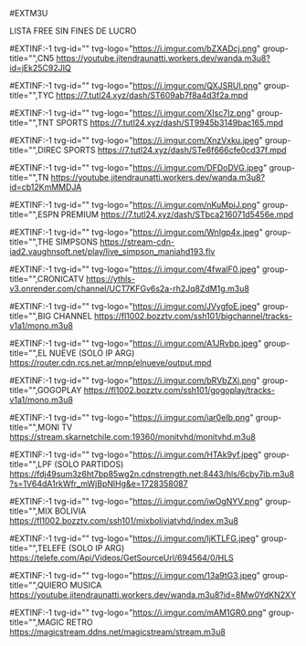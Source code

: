 #EXTM3U

LISTA FREE SIN FINES DE LUCRO

#EXTINF:-1 tvg-id="" tvg-logo="https://i.imgur.com/bZXADcj.png" group-title="",CN5 
https://youtube.jitendraunatti.workers.dev/wanda.m3u8?id=jEk25C92JIQ

#EXTINF:-1 tvg-id="" tvg-logo="https://i.imgur.com/QXJSRUI.png" group-title="",TYC
https://7.tutl24.xyz/dash/ST609ab7f8a4d3f2a.mpd

#EXTINF:-1 tvg-id="" tvg-logo="https://i.imgur.com/XIsc7Iz.png" group-title="",TNT SPORTS 
https://7.tutl24.xyz/dash/ST9945b3149bac165.mpd

#EXTINF:-1 tvg-id="" tvg-logo="https://i.imgur.com/XnzVxku.jpeg" group-title="",DIREC SPORTS 
https://7.tutl24.xyz/dash/STe6f666cfe0cd37f.mpd

#EXTINF:-1 tvg-id="" tvg-logo="https://i.imgur.com/DFDoDVG.jpeg" group-title="",TN
https://youtube.jitendraunatti.workers.dev/wanda.m3u8?id=cb12KmMMDJA

#EXTINF:-1 tvg-id="" tvg-logo="https://i.imgur.com/nKuMpiJ.png" group-title="",ESPN PREMIUM 
https://7.tutl24.xyz/dash/STbca216071d5456e.mpd

#EXTINF:-1 tvg-id="" tvg-logo="https://i.imgur.com/Wnlgp4x.jpeg" group-title="",THE SIMPSONS
https://stream-cdn-iad2.vaughnsoft.net/play/live_simpson_maniahd193.flv

#EXTINF:-1 tvg-id="" tvg-logo="https://i.imgur.com/4fwalF0.jpeg" group-title="",CRONICATV
https://ythls-v3.onrender.com/channel/UCT7KFGv6s2a-rh2Jq8ZdM1g.m3u8

#EXTINF:-1 tvg-id="" tvg-logo="https://i.imgur.com/JVygfoE.jpeg" group-title="",BIG CHANNEL
https://fl1002.bozztv.com/ssh101/bigchannel/tracks-v1a1/mono.m3u8

#EXTINF:-1 tvg-id="" tvg-logo="https://i.imgur.com/A1JRvbp.jpeg" group-title="",EL NUEVE (SOLO IP ARG)
https://router.cdn.rcs.net.ar/mnp/elnueve/output.mpd

#EXTINF:-1 tvg-id="" tvg-logo="https://i.imgur.com/bRVbZXj.png" group-title="",GOGOPLAY
https://fl1002.bozztv.com/ssh101/gogoplay/tracks-v1a1/mono.m3u8

#EXTINF:-1 tvg-id="" tvg-logo="https://i.imgur.com/iar0eIb.png" group-title="",MONI TV
https://stream.skarnetchile.com:19360/monitvhd/monitvhd.m3u8

#EXTINF:-1 tvg-id="" tvg-logo="https://i.imgur.com/HTAk9yf.jpeg" group-title="",LPF (SOLO PARTIDOS)
https://fdj49sum3z6ht7bp85wg2n.cdnstrength.net:8443/hls/6cby7ib.m3u8?s=1V64dA1rkWfr_mWjBpNlHg&e=1728358087


#EXTINF:-1 tvg-id="" tvg-logo="https://i.imgur.com/iwOgNYV.png" group-title="",MIX BOLIVIA
https://fl1002.bozztv.com/ssh101/mixboliviatvhd/index.m3u8

#EXTINF:-1 tvg-id="" tvg-logo="https://i.imgur.com/IjKTLFG.jpeg" group-title="",TELEFE (SOLO IP ARG)
https://telefe.com/Api/Videos/GetSourceUrl/694564/0/HLS

#EXTINF:-1 tvg-id="" tvg-logo="https://i.imgur.com/13a9tG3.jpeg" group-title="",QUIERO MUSICA
https://youtube.jitendraunatti.workers.dev/wanda.m3u8?id=8Mw0YdKN2XY

#EXTINF:-1 tvg-id="" tvg-logo="https://i.imgur.com/mAM1GR0.png" group-title="",MAGIC RETRO
https://magicstream.ddns.net/magicstream/stream.m3u8


